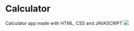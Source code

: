 # Calculator

Calculator app made with HTML, CSS and JAVASCRIPT 
<img src="https://user-images.githubusercontent.com/27028743/105190114-5bbac980-5b3e-11eb-868a-2f7f659d3dc1.png" />

